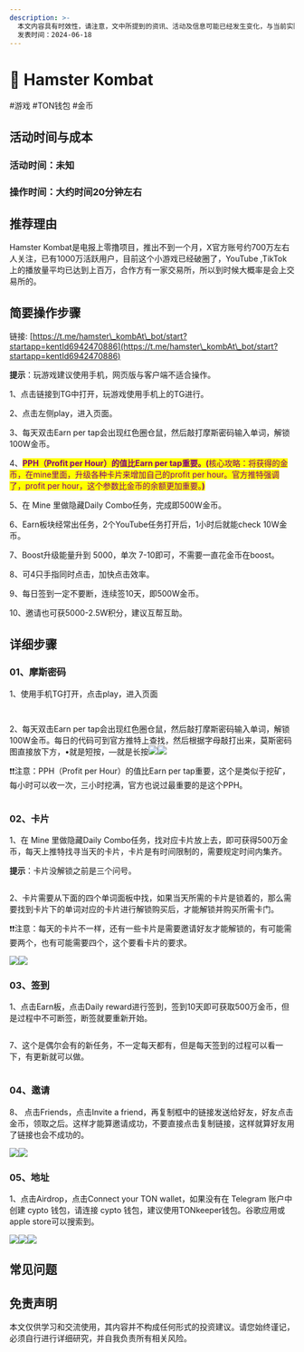 ```yaml
---
description: >-
  本文内容具有时效性，请注意，文中所提到的资讯、活动及信息可能已经发生变化，与当前实际情况有所不同。我们建议您在做出任何决策之前，始终进行自主研究和验证。
  发表时间：2024-06-18
---
```


# 🐹 Hamster Kombat

\#游戏 #TON钱包 #金币

## 活动时间与成本 <a href="#huo-dong-shi-jian-yu-cheng-ben" id="huo-dong-shi-jian-yu-cheng-ben"></a>

### **活动时间**：未知

### **操作时间**：大约时间20分钟左右

## 推荐理由 <a href="#tui-jian-li-you" id="tui-jian-li-you"></a>

Hamster Kombat是电报上零撸项目，推出不到一个月，X官方账号约700万左右人关注，已有1000万活跃用户，目前这个小游戏已经破圈了，YouTube ,TikTok上的播放量平均已达到上百万，合作方有一家交易所，所以到时候大概率是会上交易所的。

## 简要操作步骤 <a href="#jian-yao-cao-zuo-bu-zhou" id="jian-yao-cao-zuo-bu-zhou"></a>

链接: [https://t.me/hamster\_kombAt\_bot/start?startapp=kentId6942470886](https://t.me/hamster\_kombAt\_bot/start?startapp=kentId6942470886)

**提示**：玩游戏建议使用手机，网页版与客户端不适合操作。

1、点击链接到TG中打开，玩游戏使用手机上的TG进行。

2、点击左侧play，进入页面。

3、每天双击Earn per tap会出现红色圈仓鼠，然后敲打摩斯密码输入单词，解锁100W金币。

4、<mark style="color:purple;">**PPH（Profit per Hour）的值比Earn per tap重要。(**</mark><mark style="color:purple;">核心攻略：将获得的金币，在mine里面，升级各种卡片来增加自己的profit per hour。官方推特强调了，profit per hour，这个参数比金币的余额更加重要。</mark><mark style="color:purple;">**)**</mark>

5、在 Mine 里做隐藏Daily Combo任务，完成即500W金币。

6、Earn板块经常出任务，2个YouTube任务打开后，1小时后就能check 10W金币。

7、Boost升级能量升到 5000，单次 7-10即可，不需要一直花金币在boost。

8、可4只手指同时点击，加快点击效率。

9、每日签到一定不要断，连续签10天，即500W金币。

10、邀请也可获5000-2.5W积分，建议互帮互助。

## 详细步骤 <a href="#xiang-xi-bu-zhou" id="xiang-xi-bu-zhou"></a>

### **01、摩斯密码**

1、使用手机TG打开，点击play，进入页面

<figure><img src="../../.gitbook/assets/image (437).png" alt=""><figcaption></figcaption></figure>

<figure><img src="../../.gitbook/assets/image (438).png" alt=""><figcaption></figcaption></figure>



2、每天双击Earn per tap会出现红色圈仓鼠，然后敲打摩斯密码输入单词，解锁100W金币。每日的代码可到官方推特上查找，然后根据字母敲打出来，莫斯密码图直接放下方，•就是短按，—就是长按![](<../../.gitbook/assets/image (439).png>)![](<../../.gitbook/assets/image (440).png>)

❗❗注意：PPH（Profit per Hour）的值比Earn per tap重要，这个是类似于挖矿，每小时可以收一次，三小时挖满，官方也说过最重要的是这个PPH。

<figure><img src="../../.gitbook/assets/image (441).png" alt=""><figcaption></figcaption></figure>

### **02、卡片**

1、在 Mine 里做隐藏Daily Combo任务，找对应卡片放上去，即可获得500万金币，每天上推特找寻当天的卡片，卡片是有时间限制的，需要规定时间内集齐。

**提示**：卡片没解锁之前是三个问号。

<figure><img src="../../.gitbook/assets/image (442).png" alt=""><figcaption></figcaption></figure>

2、卡片需要从下面的四个单词面板中找，如果当天所需的卡片是锁着的，那么需要找到卡片下的单词对应的卡片进行解锁购买后，才能解锁并购买所需卡门。

❗❗注意：每天的卡片不一样，还有一些卡片是需要邀请好友才能解锁的，有可能需要两个，也有可能需要四个，这个要看卡片的要求。

![](<../../.gitbook/assets/image (443).png>)![](<../../.gitbook/assets/image (444).png>)

### **03、签到**

1、点击Earn板，点击Daily reward进行签到，签到10天即可获取500万金币，但是过程中不可断签，断签就要重新开始。

<figure><img src="../../.gitbook/assets/image (445).png" alt=""><figcaption></figcaption></figure>

7、这个是偶尔会有的新任务，不一定每天都有，但是每天签到的过程可以看一下，有更新就可以做。

<figure><img src="../../.gitbook/assets/image (446).png" alt=""><figcaption></figcaption></figure>

### **04、邀请**

8、 点击Friends，点击Invite a friend，再复制框中的链接发送给好友，好友点击金币，领取之后。这样才能算邀请成功，不要直接点击复制链接，这样就算好友用了链接也会不成功的。

![](<../../.gitbook/assets/image (447).png>)![](<../../.gitbook/assets/image (448).png>)

### **05、地址**

1、点击Airdrop，点击Connect your TON wallet，如果没有在 Telegram 账户中创建 cypto 钱包，请连接 cypto 钱包，建议使用TONkeeper钱包。谷歌应用或apple store可以搜索到。

![](<../../.gitbook/assets/image (450).png>)![](<../../.gitbook/assets/image (451).png>)![](<../../.gitbook/assets/image (452).png>)

## 常见问题 <a href="#chang-jian-wen-ti" id="chang-jian-wen-ti"></a>

## 免责声明 <a href="#mian-ze-sheng-ming" id="mian-ze-sheng-ming"></a>

本文仅供学习和交流使用，其内容并不构成任何形式的投资建议。请您始终谨记，必须自行进行详细研究，并自我负责所有相关风险。
